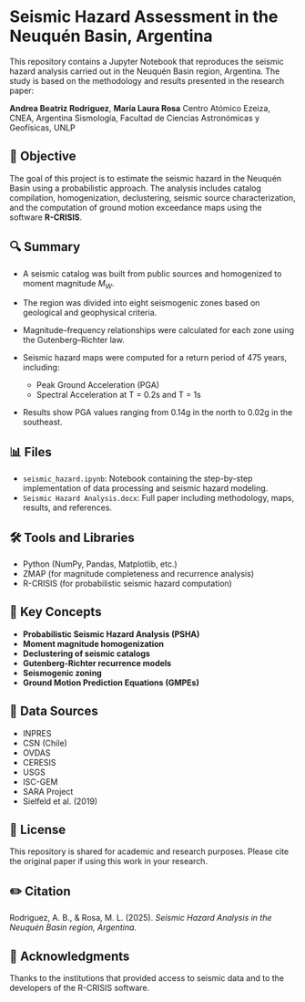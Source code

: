 # Seismic Hazard Assessment in the Neuquén Basin, Argentina

This repository contains a Jupyter Notebook that reproduces the seismic hazard analysis carried out in the Neuquén Basin region, Argentina. The study is based on the methodology and results presented in the research paper:

**Andrea Beatriz Rodriguez**, **María Laura Rosa**
Centro Atómico Ezeiza, CNEA, Argentina
Sismología, Facultad de Ciencias Astronómicas y Geofísicas, UNLP

## 📌 Objective

The goal of this project is to estimate the seismic hazard in the Neuquén Basin using a probabilistic approach. The analysis includes catalog compilation, homogenization, declustering, seismic source characterization, and the computation of ground motion exceedance maps using the software **R-CRISIS**.

## 🔍 Summary

* A seismic catalog was built from public sources and homogenized to moment magnitude $M_W$.
* The region was divided into eight seismogenic zones based on geological and geophysical criteria.
* Magnitude–frequency relationships were calculated for each zone using the Gutenberg–Richter law.
* Seismic hazard maps were computed for a return period of 475 years, including:

  * Peak Ground Acceleration (PGA)
  * Spectral Acceleration at T = 0.2s and T = 1s
* Results show PGA values ranging from 0.14g in the north to 0.02g in the southeast.

## 📊 Files

* `seismic_hazard.ipynb`: Notebook containing the step-by-step implementation of data processing and seismic hazard modeling.
* `Seismic Hazard Analysis.docx`: Full paper including methodology, maps, results, and references.

## 🛠️ Tools and Libraries

* Python (NumPy, Pandas, Matplotlib, etc.)
* ZMAP (for magnitude completeness and recurrence analysis)
* R-CRISIS (for probabilistic seismic hazard computation)

## 📌 Key Concepts

* **Probabilistic Seismic Hazard Analysis (PSHA)**
* **Moment magnitude homogenization**
* **Declustering of seismic catalogs**
* **Gutenberg-Richter recurrence models**
* **Seismogenic zoning**
* **Ground Motion Prediction Equations (GMPEs)**

## 🔗 Data Sources

* INPRES
* CSN (Chile)
* OVDAS
* CERESIS
* USGS
* ISC-GEM
* SARA Project
* Sielfeld et al. (2019)

## 📜 License

This repository is shared for academic and research purposes. Please cite the original paper if using this work in your research.

## ✏️ Citation

Rodriguez, A. B., & Rosa, M. L. (2025). *Seismic Hazard Analysis in the Neuquén Basin region, Argentina.*

## 🤝 Acknowledgments

Thanks to the institutions that provided access to seismic data and to the developers of the R-CRISIS software.

